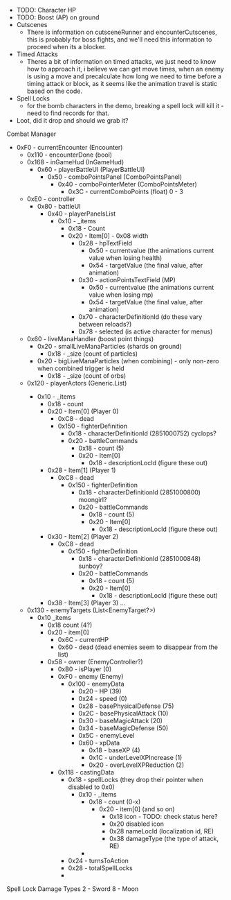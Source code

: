 
- TODO: Character HP
- TODO: Boost (AP) on ground
- Cutscenes
  - There is information on cutsceneRunner and encounterCutscenes, this is probably for boss fights, and we'll need this information to proceed when its a blocker.
- Timed Attacks
  - Theres a bit of information on timed attacks, we just need to know how to approach it, i believe we can get move times, when an enemy is using a move and precalculate how long we need to time before a timing attack or block, as it seems like the animation travel is static based on the code.
- Spell Locks
  - for the bomb characters in the demo, breaking a spell lock will kill it - need to find records for that.
- Loot, did it drop and should we grab it?

Combat Manager
  - 0xF0 - currentEncounter (Encounter)
    - 0x110 - encounterDone (bool)
    - 0x168 - inGameHud (InGameHud)
      - 0x60 - playerBattleUI (PlayerBattleUI)
        - 0x50 - comboPointsPanel (ComboPointsPanel)
          - 0x40 - comboPointerMeter (ComboPointsMeter)
            - 0x3C - currentComboPoints (float) 0 - 3
    - 0xE0 - controller
      - 0x80 - battleUI
        - 0x40 - playerPanelsList
          - 0x10 - _items
            - 0x18 - Count
            - 0x20 - Item[0] - 0x08 width
              - 0x28 - hpTextField
                - 0x50 - currentvalue (the animations current value when losing health)
                - 0x54 - targetValue (the final value, after animation)
              - 0x30 - actionPointsTextField (MP)
                - 0x50 - currentvalue (the animations current value when losing mp)
                - 0x54 - targetValue (the final value, after animation)
              - 0x70 - characterDefinitionId (do these vary between reloads?)
              - 0x78 - selected (is active character for menus)
    - 0x60 - liveManaHandler (boost point things)
      - 0x20 - smallLiveManaParticles (shards on ground)
        - 0x18 - _size (count of particles)
      - 0x20 - bigLiveManaParticles (when combining) - only non-zero when combined trigger is held
        - 0x18 - _size (count of orbs)
    - 0x120 - playerActors (Generic.List<PlayerCombatActor>)
      - 0x10 - _items
        - 0x18 - count
        - 0x20 - Item[0] (Player 0)
          - 0xC8 - dead
          - 0x150 - fighterDefinition
            - 0x18 - characterDefinitionId (2851000752) cyclops?
            - 0x20 - battleCommands
              - 0x18 - count (5)
              - 0x20 - Item[0]
                - 0x18 - descriptionLocId (figure these out)
        - 0x28 - Item[1] (Player 1)
          - 0xC8 - dead
            - 0x150 - fighterDefinition
              - 0x18 - characterDefinitionId (2851000800) moongirl?
              - 0x20 - battleCommands
                - 0x18 - count (5)
                - 0x20 - Item[0]
                  - 0x18 - descriptionLocId (figure these out)
        - 0x30 - Item[2] (Player 2)
          - 0xC8 - dead
            - 0x150 - fighterDefinition
              - 0x18 - characterDefinitionId (2851000848) sunboy?
              - 0x20 - battleCommands
                - 0x18 - count (5)
                - 0x20 - Item[0]
                  - 0x18 - descriptionLocId (figure these out)
        - 0x38 - Item[3] (Player 3) ...
    - 0x130 - enemyTargets (List<EnemyTarget?>)
      - 0x10 _items
        - 0x18 count (4?)
        - 0x20 - item[0]
          - 0x6C - currentHP
          - 0x60 - dead (dead enemies seem to disappear from the list)
        - 0x58 - owner (EnemyController?)
          - 0xB0 - isPlayer (0)
          - 0xF0 - enemy (Enemy)
            - 0x100 - enemyData
              - 0x20 - HP (39)
              - 0x24 - speed (0)
              - 0x28 - basePhysicalDefense (75)
              - 0x2C - basePhysicalAttack (10)
              - 0x30 - baseMagicAttack (20)
              - 0x34 - baseMagicDefense (50)
              - 0x5C - enemyLevel
              - 0x60 - xpData
                - 0x18 - baseXP (4)
                - 0x1C - underLevelXPIncrease (1)
                - 0x20 - overLevelXPReduction (2)
          - 0x118 - castingData
            - 0x18 - spellLocks (they drop their pointer when disabled to 0x0)
              - 0x10 - _items
                - 0x18 - count (0-x)
                  - 0x20 - item[0] (and so on)
                    - 0x18 icon - TODO: check status here?
                    - 0x20 disabled icon  
                    - 0x28 nameLocId (localization id, RE)
                    - 0x38 damageType (the type of attack, RE)
                - 
            - 0x24 - turnsToAction
            - 0x28 - totalSpellLocks
            -


Spell Lock Damage Types
2 - Sword
8 - Moon